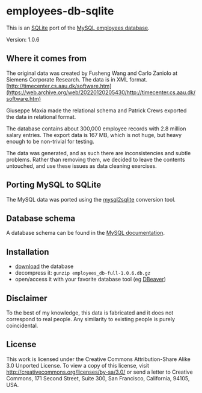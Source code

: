 # employees-db-sqlite

This is an [SQLite](https://sqlite.org/) port of the 
[MySQL employees database](https://github.com/datacharmer/test_db).

Version: 1.0.6

## Where it comes from
The original data was created by Fusheng Wang and Carlo Zaniolo at Siemens
Corporate Research. The data is in XML format.
[http://timecenter.cs.aau.dk/software.htm](https://web.archive.org/web/20220120205430/http://timecenter.cs.aau.dk/software.htm)

Giuseppe Maxia made the relational schema and Patrick Crews exported the data
in relational format.

The database contains about 300,000 employee records with 2.8 million salary
entries. The export data is 167 MB, which is not huge, but heavy enough to be
non-trivial for testing.

The data was generated, and as such there are inconsistencies and subtle
problems. Rather than removing them, we decided to leave the contents
untouched, and use these issues as data cleaning exercises.

## Porting MySQL to SQLite

The MySQL data was ported using the [mysql2sqlite](https://github.com/dumblob/mysql2sqlite)
conversion tool.

## Database schema

A database schema can be found in the [MySQL documentation](https://dev.mysql.com/doc/employee/en/sakila-structure.html).

## Installation

* [download](https://raw.githubusercontent.com/fracpete/employees-db-sqlite/master/employees_db-full-1.0.6.db.gz) 
  the database
* decompress it: `gunzip employees_db-full-1.0.6.db.gz`
* open/access it with your favorite database tool (eg [DBeaver](https://dbeaver.io/))

## Disclaimer
To the best of my knowledge, this data is fabricated and it does not correspond to real people. Any similarity to existing people is purely coincidental.

## License
This work is licensed under the Creative Commons Attribution-Share Alike 3.0
Unported License. To view a copy of this license, visit
http://creativecommons.org/licenses/by-sa/3.0/ or send a letter to Creative
Commons, 171 Second Street, Suite 300, San Francisco, California, 94105, USA.
